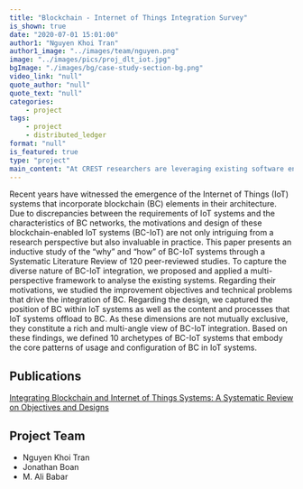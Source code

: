 ```yaml
---
title: "Blockchain - Internet of Things Integration Survey"
is_shown: true
date: "2020-07-01 15:01:00"
author1: "Nguyen Khoi Tran"
author1_image: "../images/team/nguyen.png"
image: "../images/pics/proj_dlt_iot.jpg"
bgImage: "./images/bg/case-study-section-bg.png"
video_link: "null"
quote_author: "null"
quote_text: "null"
categories: 
    - project
tags: 
    - project
    - distributed_ledger
format: "null"
is_featured: true
type: "project"
main_content: "At CREST researchers are leveraging existing software engineering, analytical reasoning, natural language processing and machine learning tools and techniques to develop a secure and integrated platform. Our aim is to help build a secure and integrated platform that is easy to use and evolve with the changing threat landscape and increase the operation efficiency of the cybersecurity team."
---
```


Recent years have witnessed the emergence of the Internet of Things (IoT) systems that incorporate blockchain (BC) elements in their architecture. Due to discrepancies between the requirements of IoT systems and the characteristics of BC networks, the motivations and design of these blockchain-enabled IoT systems (BC-IoT) are not only intriguing from a research perspective but also invaluable in practice. This paper presents an inductive study of the “why” and “how” of BC-IoT systems through a Systematic Literature Review of 120 peer-reviewed studies. To capture the diverse nature of BC-IoT integration, we proposed and applied a multi-perspective framework to analyse the existing systems. Regarding their motivations, we studied the improvement objectives and technical problems that drive the integration of BC. Regarding the design, we captured the position of BC within IoT systems as well as the content and processes that IoT systems offload to BC. As these dimensions are not mutually exclusive, they constitute a rich and multi-angle view of BC-IoT integration. Based on these findings, we defined 10 archetypes of BC-IoT systems that embody the core patterns of usage and configuration of BC in IoT systems.

## Publications

[Integrating Blockchain and Internet of Things Systems: A Systematic Review on Objectives and Designs](https://www.sciencedirect.com/science/article/pii/S1084804520303118)

## Project Team

- Nguyen Khoi Tran
- Jonathan Boan
- M. Ali Babar